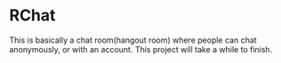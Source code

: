 # RChat
This is basically a chat room(hangout room) where people can chat anonymously, or with an account. This project will take a while to finish.
